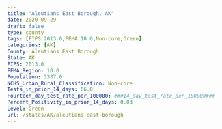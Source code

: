 ```yaml
---
title: "Aleutians East Borough, AK"
date: 2020-09-29
draft: false
type: county
tags: [FIPS:2013.0,FEMA:10.0,Non-core,Green]
categories: [AK]
County: Aleutians East Borough
State: AK
FIPS: 2013.0
FEMA_Region: 10.0
Population: 3337.0
NCHS_Urban_Rural_Classification: Non-core
Tests_in_prior_14_days: 66.0
Fourteen_day_test_rate_per_100000: ###14_day_test_rate_per_100000###
Percent_Positivity_in_prior_14_days: 0.03
Level: Green
url: /states/AK/aleutians-east-borough
---
```



